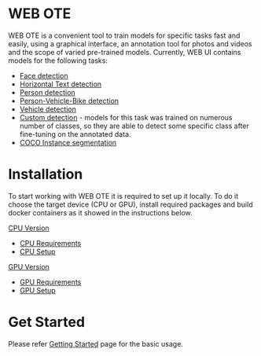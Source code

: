 # WEB OTE
WEB OTE is a convenient tool to train models for specific tasks fast and easily, using a graphical interface, an annotation tool for photos and videos and the scope of varied pre-trained models. Currently, WEB UI contains models for the following tasks:
- [Face detection](../pytorch_toolkit/object_detection/model_templates/face-detection/readme.md#face-detection)
- [Horizontal Text detection](../pytorch_toolkit/object_detection/model_templates/horizontal-text-detection/readme.md#text-detection)
- [Person detection](../pytorch_toolkit/object_detection/model_templates/person-detection/readme.md#person-detection)
- [Person-Vehicle-Bike detection](../pytorch_toolkit/object_detection/model_templates/person-vehicle-bike-detection/readme.md#person-vehicle-bike-detector)
- [Vehicle detection](../pytorch_toolkit/object_detection/model_templates/vehicle-detection/readme.md#vehicle-detection)
- [Custom detection](../pytorch_toolkit/object_detection/model_templates/custom-detection/readme.md#custom-object-detector) - models for this task was trained on numerous number of classes, so they are able to detect some specific class after fine-tuning on the annotated data.
- [COCO Instance segmentation](../pytorch_toolkit/instance_segmentation_2/model_templates/coco-instance-segmentation/readme.md#instance-segmantation)

# Installation
To start working with WEB OTE it is required to set up it locally. To do it choose the target device (CPU or GPU), install required packages and build docker containers as it showed in the instructions below.

[CPU Version](CPU_README.md#cpu-version)
  - [CPU Requirements](CPU_README.md#cpu-requirements)
  - [CPU Setup](CPU_README.md#cpu-setup)
  
[GPU Version](GPU_README.md#gpu-version)
  - [GPU Requirements](GPU_README.md#gpu-requirements)
  - [GPU Setup](GPU_README.md#gpu-setup)
  
# Get Started
Please refer [Getting Started](GETTING_STARTED.md) page for the basic usage. 

